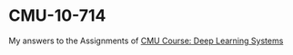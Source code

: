 # CMU-10-714
My answers to the Assignments of [CMU Course: Deep Learning Systems](https://dlsyscourse.org/assignments/)
